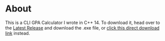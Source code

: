 # About
This is a CLI GPA Calculator I wrote in C++ 14. To download it, head over to the [Latest Release](https://github.com/apad2025/GPA/releases/latest) and download the .exe file, or [click this direct download link](https://objects.githubusercontent.com/github-production-release-asset-2e65be/504718059/8685d4e7-eabe-4a77-b096-59092b674a46?X-Amz-Algorithm=AWS4-HMAC-SHA256&X-Amz-Credential=AKIAIWNJYAX4CSVEH53A%2F20220618%2Fus-east-1%2Fs3%2Faws4_request&X-Amz-Date=20220618T031954Z&X-Amz-Expires=300&X-Amz-Signature=728f7b93b18a01f6a72348f36210a84cbd804a4336121c7fb5ab83b6d30e0f50&X-Amz-SignedHeaders=host&actor_id=78267247&key_id=0&repo_id=504718059&response-content-disposition=attachment%3B%20filename%3DGPA.Calculator-1.0.0.exe&response-content-type=application%2Foctet-stream) instead.
